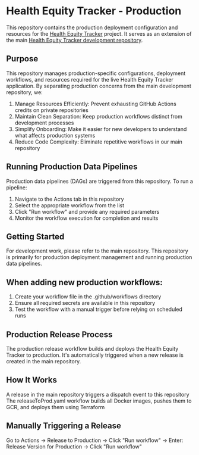 # Health Equity Tracker - Production
This repository contains the production deployment configuration and resources for the [Health Equity Tracker](https://healthequitytracker.org/) project. It serves as an extension of the main [Health Equity Tracker development repository](https://github.com/SatcherInstitute/health-equity-tracker).

## Purpose
This repository manages production-specific configurations, deployment workflows, and resources required for the live Health Equity Tracker application. By separating production concerns from the main development repository, we:
1. Manage Resources Efficiently: Prevent exhausting GitHub Actions credits on private repositories
2. Maintain Clean Separation: Keep production workflows distinct from development processes
3. Simplify Onboarding: Make it easier for new developers to understand what affects production systems
4. Reduce Code Complexity: Eliminate repetitive workflows in our main repository

## Running Production Data Pipelines
Production data pipelines (DAGs) are triggered from this repository. To run a pipeline:
1. Navigate to the Actions tab in this repository
2. Select the appropriate workflow from the list
3. Click "Run workflow" and provide any required parameters
4. Monitor the workflow execution for completion and results
   
## Getting Started
For development work, please refer to the main repository. This repository is primarily for production deployment management and running production data pipelines.

## When adding new production workflows:
1. Create your workflow file in the .github/workflows directory
2. Ensure all required secrets are available in this repository
3. Test the workflow with a manual trigger before relying on scheduled runs

## Production Release Process
The production release workflow builds and deploys the Health Equity Tracker to production. It's automatically triggered when a new release is created in the main repository.

## How It Works
A release in the main repository triggers a dispatch event to this repository
The releaseToProd.yaml workflow builds all Docker images, pushes them to GCR, and deploys them using Terraform

## Manually Triggering a Release
Go to Actions → Release to Production → Click "Run workflow" → Enter: Release Version for Production -> Click "Run workflow"
